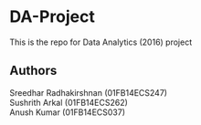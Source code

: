# DA-Project
This is the repo for Data Analytics (2016) project

## Authors
Sreedhar Radhakirshnan (01FB14ECS247)  
Sushrith Arkal (01FB14ECS262)  
Anush Kumar (01FB14ECS037)  
